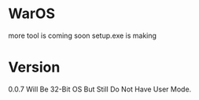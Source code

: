 # WarOS
more tool is coming soon
setup.exe is making
# Version
0.0.7
Will Be 32-Bit OS 
But Still Do Not Have User Mode.

